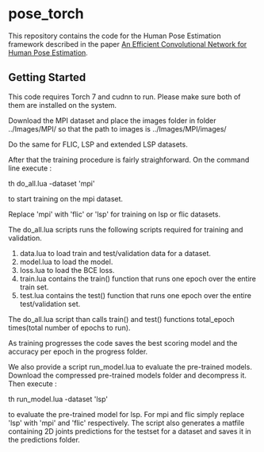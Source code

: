 #  pose_torch
This repository contains the code for the Human Pose Estimation framework described in the paper [An Efficient Convolutional Network for Human Pose Estimation](http://pages.iai.uni-bonn.de/gall_juergen/download/jgall_posecnn_bmvc16).

## Getting Started

This code requires Torch 7 and cudnn to run. Please make sure both of them are installed on the system.

Download the MPI dataset and place the images folder in  folder ../Images/MPI/ so that the path to images is ../Images/MPI/images/

Do the same for FLIC, LSP and extended LSP datasets.

After that the training procedure is fairly straighforward.
On the command line execute :

th do_all.lua -dataset 'mpi'

to start training on the mpi dataset. 

Replace 'mpi' with 'flic' or 'lsp' for training on lsp or flic datasets.

The do_all.lua scripts runs the following scripts required for training and validation.

1) data.lua to load train and test/validation data for a dataset.
2) model.lua to load the model.
3) loss.lua to load the BCE loss.
4) train.lua contains the train() function that runs one epoch over the entire train set.
5) test.lua  contains the test() function that runs one epoch over the entire test/validation set.
 
The do_all.lua script than calls train() and test() functions total_epoch times(total number of epochs to run).

As training progresses the code saves the best scoring model  and the accuracy per epoch in the progress folder.

We also provide a script run_model.lua to evaluate the pre-trained models. Download the compressed pre-trained models folder and decompress it. Then execute :

th run_model.lua -dataset 'lsp'

to evaluate the pre-trained model for lsp. For mpi and flic simply replace 'lsp' with 'mpi' and 'flic' respectively. The script also generates a matfile containing 2D joints predictions for the testset for a dataset and saves it in the predictions folder.
